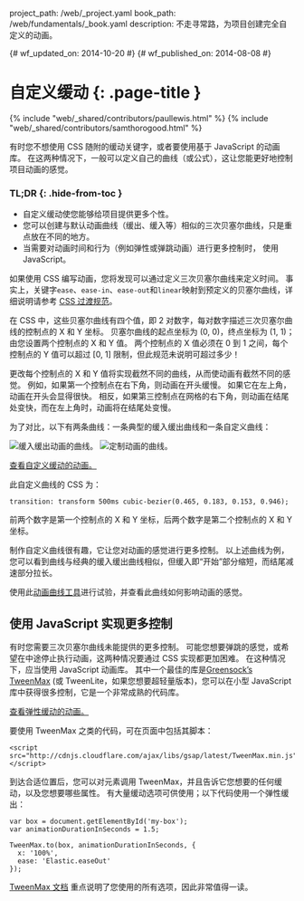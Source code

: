 project_path: /web/_project.yaml
book_path: /web/fundamentals/_book.yaml
description: 不走寻常路，为项目创建完全自定义的动画。

{# wf_updated_on: 2014-10-20 #}
{# wf_published_on: 2014-08-08 #}

# 自定义缓动 {: .page-title }

{% include "web/_shared/contributors/paullewis.html" %}
{% include "web/_shared/contributors/samthorogood.html" %}


有时您不想使用 CSS 随附的缓动关键字，或者要使用基于 JavaScript 的动画库。 在这两种情况下，一般可以定义自己的曲线（或公式），这让您能更好地控制项目动画的感觉。

### TL;DR {: .hide-from-toc }
- 自定义缓动使您能够给项目提供更多个性。
- 您可以创建与默认动画曲线（缓出、缓入等）相似的三次贝塞尔曲线，只是重点放在不同的地方。
- 当需要对动画时间和行为（例如弹性或弹跳动画）进行更多控制时， 使用 JavaScript。


如果使用 CSS 编写动画，您将发现可以通过定义三次贝塞尔曲线来定义时间。 事实上，关键字`ease`、`ease-in`、`ease-out`和`linear`映射到预定义的贝塞尔曲线，详细说明请参考 [CSS 过渡规范](http://www.w3.org/TR/css3-transitions/)。

在 CSS 中，这些贝塞尔曲线有四个值，即 2 对数字，每对数字描述三次贝塞尔曲线的控制点的 X 和 Y 坐标。  贝塞尔曲线的起点坐标为 (0, 0)，终点坐标为 (1, 1)；由您设置两个控制点的 X 和 Y 值。 两个控制点的 X 值必须在 0 到 1 之间，每个控制点的 Y 值可以超过 [0, 1] 限制，但此规范未说明可超过多少！

更改每个控制点的 X 和 Y 值将实现截然不同的曲线，从而使动画有截然不同的感觉。 例如，如果第一个控制点在右下角，则动画在开头缓慢。 如果它在左上角，动画在开头会显得很快。 相反，如果第三控制点在网格的右下角，则动画在结尾处变快，而在左上角时，动画将在结尾处变慢。

为了对比，以下有两条曲线：一条典型的缓入缓出曲线和一条自定义曲线：

<img src="images/ease-in-out-markers.png" style="display: inline; max-width: 300px" alt="缓入缓出动画的曲线。" />
<img src="images/custom.png" style="display: inline; max-width: 300px" alt="定制动画的曲线。" />

<a href="https://googlesamples.github.io/web-fundamentals/fundamentals/design-and-ui/animations/box-move-custom-curve.html">查看自定义缓动的动画。</a>

此自定义曲线的 CSS 为：


    transition: transform 500ms cubic-bezier(0.465, 0.183, 0.153, 0.946);
    

前两个数字是第一个控制点的 X 和 Y 坐标，后两个数字是第二个控制点的 X 和 Y 坐标。

制作自定义曲线很有趣，它让您对动画的感觉进行更多控制。 以上述曲线为例，您可以看到曲线与经典的缓入缓出曲线相似，但缓入即“开始”部分缩短，而结尾减速部分拉长。

使用此<a href="https://googlesamples.github.io/web-fundamentals/fundamentals/design-and-ui/animations/curve-playground.html">动画曲线工具</a>进行试验，并查看此曲线如何影响动画的感觉。

## 使用 JavaScript 实现更多控制

有时您需要三次贝塞尔曲线未能提供的更多控制。 可能您想要弹跳的感觉，或希望在中途停止执行动画，这两种情况要通过 CSS 实现都更加困难。 在这种情况下，应当使用 JavaScript 动画库。 其中一个最佳的库是[Greensock’s TweenMax](https://github.com/greensock/GreenSock-JS/tree/master/src/minified) (或 TweenLite，如果您想要超轻量版本)，您可以在小型 JavaScript 库中获得很多控制，它是一个非常成熟的代码库。

<a href="https://googlesamples.github.io/web-fundamentals/fundamentals/design-and-ui/animations/box-move-elastic.html">查看弹性缓动的动画。</a>

要使用 TweenMax 之类的代码，可在页面中包括其脚本：


    <script src="http://cdnjs.cloudflare.com/ajax/libs/gsap/latest/TweenMax.min.js"></script>
    

到达合适位置后，您可以对元素调用 TweenMax，并且告诉它您想要的任何缓动，以及您想要哪些属性。 有大量缓动选项可供使用；以下代码使用一个弹性缓出：


    var box = document.getElementById('my-box');
    var animationDurationInSeconds = 1.5;
    
    TweenMax.to(box, animationDurationInSeconds, {
      x: '100%',
      ease: 'Elastic.easeOut'
    });
    

[TweenMax 文档](http://greensock.com/docs/#/HTML5/GSAP/TweenMax/) 重点说明了您使用的所有选项，因此非常值得一读。



